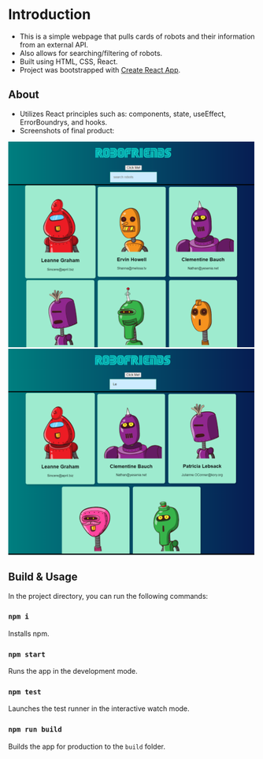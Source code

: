 # Introduction 
- This is a simple webpage that pulls cards of robots and their information from an external API.
- Also allows for searching/filtering of robots.
- Built using HTML, CSS, React.
- Project was bootstrapped with [Create React App](https://github.com/facebook/create-react-app).

## About
- Utilizes React principles such as: components, state, useEffect, ErrorBoundrys, and hooks.
- Screenshots of final product:

<img src="/public/rbf1.png" width="500px" />

<img src="/public/rbf2.png" width="500px" />

## Build & Usage
In the project directory, you can run the following commands:

### `npm i`

Installs npm.

### `npm start`

Runs the app in the development mode.

### `npm test`

Launches the test runner in the interactive watch mode.

### `npm run build`

Builds the app for production to the `build` folder.
